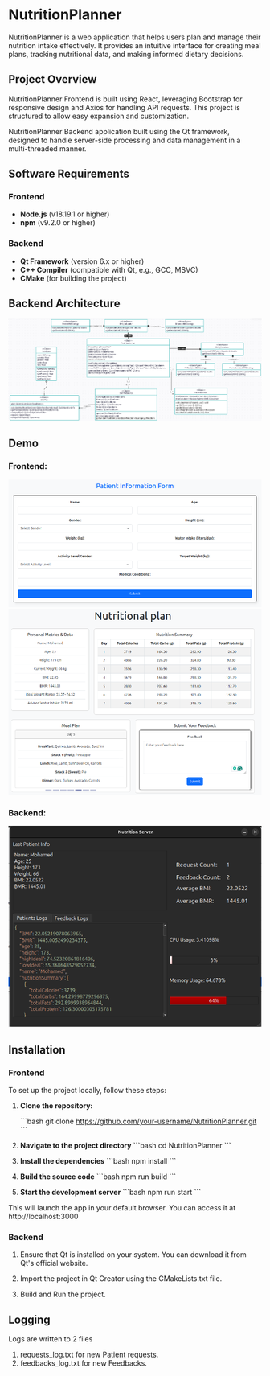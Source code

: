 
# NutritionPlanner

NutritionPlanner is a web application that helps users plan and manage their nutrition intake effectively. It provides an intuitive interface for creating meal plans, tracking nutritional data, and making informed dietary decisions.

## Project Overview

NutritionPlanner Frontend is built using React, leveraging Bootstrap for responsive design and Axios for handling API requests. This project is structured to allow easy expansion and customization.

NutritionPlanner Backend application built using the Qt framework, designed to handle server-side processing and data management in a multi-threaded manner.

## Software Requirements

### Frontend
- **Node.js** (v18.19.1 or higher)
- **npm** (v9.2.0 or higher)

### Backend
- **Qt Framework** (version 6.x or higher)
- **C++ Compiler** (compatible with Qt, e.g., GCC, MSVC)
- **CMake** (for building the project)


## Backend Architecture

![Screenshot of the Application](Images/arch.png)


## Demo

### Frontend:

![Screenshot of the Application](images/front1.png)
![Screenshot of the Application](images/front2.png)

### Backend:
![Screenshot of the Application](images/back.png)


## Installation

### Frontend

To set up the project locally, follow these steps:

1. **Clone the repository:**

   \```bash
   git clone https://github.com/your-username/NutritionPlanner.git
    \```

2. **Navigate to the project directory**
    \```bash
    cd NutritionPlanner
    \```

3. **Install the dependencies**
    \```bash
    npm install
    \```

4. **Build the source code**
    \```bash
    npm run build
    \```


5. **Start the development server**
    \```bash
    npm run start
    \```

This will launch the app in your default browser. You can access it at http://localhost:3000

### Backend

1. Ensure that Qt is installed on your system. You can download it from Qt's official website.

2. Import the project in Qt Creator using the CMakeLists.txt file.

3. Build and Run the project.

## Logging

Logs are written to 2 files 

1. requests_log.txt for new Patient requests.
2. feedbacks_log.txt for new Feedbacks.






